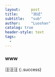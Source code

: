 ```yaml
---
layout:     post
title:      "测试"
subtitle:   "sub"
author:     "Luoshan"
catalog: true
header-style: text
tags:
  - 
---
```



### www

汪汪汪
{:.success}
